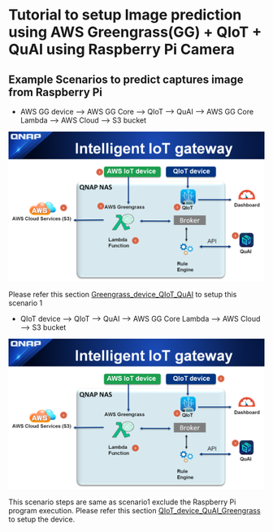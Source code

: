 # Tutorial to setup Image prediction using AWS Greengrass(GG) + QIoT + QuAI using Raspberry Pi Camera

## Example Scenarios to predict captures image from Raspberry Pi

- AWS GG device --> AWS GG Core --> QIoT --> QuAI --> AWS GG Core Lambda --> AWS Cloud --> S3 bucket

![](./Greengrass_device_QIoT_QuAI/images/scenario1.png)

Please refer this section [Greengrass_device_QIoT_QuAI](https://github.com/qnap-dev/qnap-qiot-sdks/tree/master/projects/AWSGreengrass-Integration-Scenarios/Greengrass_device_QIoT_QuAI/ "Greengrass_device_QIoT_QuAI") to setup this scenario 1

- QIoT device --> QIoT --> QuAI --> AWS GG Core Lambda --> AWS Cloud --> S3 bucket

![](./Greengrass_device_QIoT_QuAI/images/scenario2.png)

This scenario steps are same as scenario1 exclude the Raspberry Pi program execution. Please refer this section [QIoT_device_QuAI_Greengrass](https://github.com/qnap-dev/qnap-qiot-sdks/tree/master/projects/AWSGreengrass-Integration-Scenarios/QIoT_device_QuAI_Greengrass/ "QIoT_device_QuAI_Greengrass")  to setup the device.
